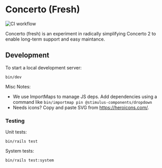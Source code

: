 # Concerto (Fresh)

![CI workflow](https://github.com/bamnet/concerto-fresh/actions/workflows/ci.yml/badge.svg)

Concerto (fresh) is an experiment in radically simplifying Concerto 2 to
enable long-term support and easy maintance.

## Development

To start a local development server:

```shell
bin/dev
```

Misc Notes:

* We use ImportMaps to manage JS deps.  Add dependencies using a command like `bin/importmap pin @stimulus-components/dropdown`
* Needs icons? Copy and paste SVG from https://heroicons.com/.

### Testing

Unit tests:


```shell
bin/rails test
```

System tests:

```shell
bin/rails test:system
```